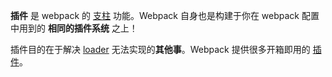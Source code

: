 **插件** 是 webpack 的 [支柱](https://github.com/webpack/tapable) 功能。Webpack 自身也是构建于你在 webpack 配置中用到的 **相同的插件系统** 之上！

插件目的在于解决 [loader](https://www.webpackjs.com/concepts/loaders) 无法实现的**其他事**。Webpack 提供很多开箱即用的 [插件](https://www.webpackjs.com/plugins/)。